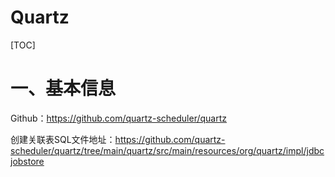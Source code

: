# Quartz



[TOC]



# 一、基本信息

Github：https://github.com/quartz-scheduler/quartz

创建关联表SQL文件地址：https://github.com/quartz-scheduler/quartz/tree/main/quartz/src/main/resources/org/quartz/impl/jdbcjobstore